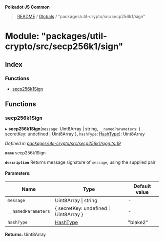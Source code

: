 **Polkadot JS Common**

> [README](../README.md) / [Globals](../globals.md) / "packages/util-crypto/src/secp256k1/sign"

# Module: "packages/util-crypto/src/secp256k1/sign"

## Index

### Functions

* [secp256k1Sign](_packages_util_crypto_src_secp256k1_sign_.md#secp256k1sign)

## Functions

### secp256k1Sign

▸ **secp256k1Sign**(`message`: Uint8Array \| string, `__namedParameters`: { secretKey: undefined \| Uint8Array  }, `hashType`: [HashType](_packages_util_crypto_src_secp256k1_types_.md#hashtype)): Uint8Array

*Defined in [packages/util-crypto/src/secp256k1/sign.ts:19](https://github.com/polkadot-js/common/blob/30198d1a/packages/util-crypto/src/secp256k1/sign.ts#L19)*

**`name`** secp256k1Sign

**`description`** Returns message signature of `message`, using the supplied pair

#### Parameters:

Name | Type | Default value |
------ | ------ | ------ |
`message` | Uint8Array \| string | - |
`__namedParameters` | { secretKey: undefined \| Uint8Array  } | - |
`hashType` | [HashType](_packages_util_crypto_src_secp256k1_types_.md#hashtype) | "blake2" |

**Returns:** Uint8Array
